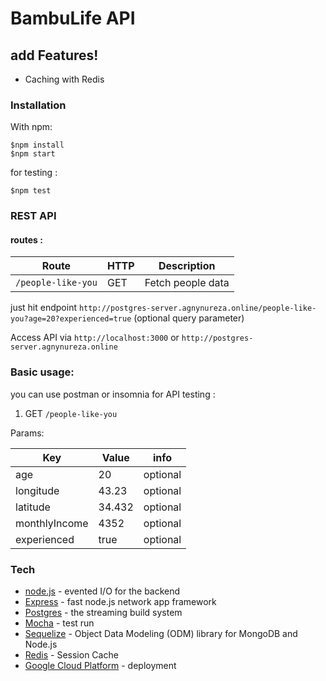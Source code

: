 # BambuLife API

## add Features!
  - Caching with Redis

### Installation
With npm:

```
$npm install
$npm start
```
for testing :
```
$npm test
```
 
### REST API 
#### routes :
| Route          | HTTP   |            Description              |
|----------------|--------|-------------------------------------|
| `/people-like-you`| GET    | Fetch people data             |

just hit endpoint  ```http://postgres-server.agnynureza.online/people-like-you?age=20?experienced=true``` (optional query parameter)

Access API via ```http://localhost:3000``` or ```http://postgres-server.agnynureza.online```

### Basic usage:
you can use postman or insomnia for API testing :

1. GET ```/people-like-you``` 

Params:

| Key | Value | info   |
| ---- | ------ | ------- |
| age| 20 | optional |
| longitude | 43.23 | optional |
| latitude | 34.432 | optional |
| monthlyIncome| 4352 | optional |
| experienced | true | optional |


### Tech
* [node.js] - evented I/O for the backend
* [Express] - fast node.js network app framework
* [Postgres] - the streaming build system
* [Mocha] - test run
* [Sequelize] - Object Data Modeling (ODM) library for MongoDB and Node.js
* [Redis] - Session Cache
* [Google Cloud Platform] - deployment


[node.js]: <http://nodejs.org>
[Mocha]: <https://mochajs.org/>
[Postgres]: <https://www.postgresql.org/>
[Sequelize]:<http://docs.sequelizejs.com/>
[Express]: <http://expressjs.com>
[Redis]: <https://redis.io/>
[Google Cloud Platform]: <https://cloud.google.com/>

